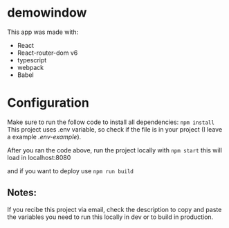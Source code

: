 # demowindow

This app was made with:
- React
- React-router-dom v6
- typescript
- webpack
- Babel

# Configuration
Make sure to run the follow code to install all dependencies:
``
npm install
``
This project uses .env variable, so check if the file is in your project (I leave a example *.env-example*).

After you ran the code above, run the project locally with
``
npm start
``
this will load in localhost:8080

and if you want to deploy use 
``
npm run build
``

## Notes:
If you recibe this project via email, check the description to copy and paste the variables you need to run this locally in dev or to build in production.

